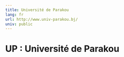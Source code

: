 ```yaml
---
title: Université de Parakou
lang: fr
url: http://www.univ-parakou.bj/
univ: public
---
```



# UP : Université de Parakou

